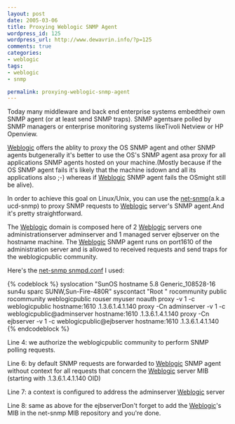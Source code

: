 ```yaml
--- 
layout: post
date: 2005-03-06
title: Proxying Weblogic SNMP Agent
wordpress_id: 125
wordpress_url: http://www.dewavrin.info/?p=125
comments: true
categories: 
- weblogic
tags:
- weblogic
- snmp

permalink: proxying-weblogic-snmp-agent
---
```

 Today many middleware and back end enterprise systems embedtheir own SNMP agent (or at least send SNMP traps). SNMP agentsare polled by SNMP managers or enterprise monitoring systems likeTivoli Netview or HP Openview.

[Weblogic](http://edocs.bea.com/wls/docs81/notes/issues.html "Known issues") offers the ablity to proxy the OS SNMP agent and other SNMP agents butgenerally it's better to use the OS's SNMP agent asa proxy for all applications SNMP agents hosted on your machine.(Mostly because if the OS SNMP agent fails it's likely that the machine isdown and all its applications also ;-) whereas if [Weblogic](http://edocs.bea.com/wls/docs81/notes/issues.html "Known issues") SNMP agent fails the OSmight still be alive).

In order to achieve this goal on Linux/Unix, you can use the [net-snmp](http://www.net-snmp.org/)(a.k.a ucd-snmp) to proxy SNMP requests to [Weblogic](http://edocs.bea.com/wls/docs81/notes/issues.html "Known issues") server's SNMP agent.And it's pretty straightforward.

The [Weblogic](http://edocs.bea.com/wls/docs81/notes/issues.html "Known issues") domain is composed here of 2 [Weblogic](http://edocs.bea.com/wls/docs81/notes/issues.html "Known issues") servers one administrationserver adminserver and 1 managed server ejbserver on the hostname machine. The [Weblogic](http://edocs.bea.com/wls/docs81/notes/issues.html "Known issues") SNMP agent runs on port1610 of the administration server and is allowed to received requests and send traps for the weblogicpublic community.

Here's the [net-snmp snmpd.conf](http://www.net-snmp.org/docs/man/snmpd.conf.html) I used:

{% codeblock %}
syslocation  "SunOS hostname 5.8 Generic_108528-16 sun4u sparc SUNW,Sun-Fire-480R"
syscontact  "Root "
rocommunity public
rocommunity weblogicpublic
rouser myuser noauth
proxy -v 1 -c weblogicpublic hostname:1610 .1.3.6.1.4.1.140
proxy -Cn adminserver -v 1 -c weblogicpublic@adminserver hostname:1610 .1.3.6.1.4.1.140
proxy -Cn ejbserver -v 1 -c weblogicpublic@ejbserver hostname:1610 .1.3.6.1.4.1.140
{% endcodeblock %}

Line 4: we authorize the weblogicpublic community to perform SNMP polling requests.

Line 6: by default SNMP requests are forwarded to [Weblogic](http://edocs.bea.com/wls/docs81/notes/issues.html "Known issues") SNMP agent without context for all requests that concern the [Weblogic](http://edocs.bea.com/wls/docs81/notes/issues.html "Known issues") server MIB (starting with .1.3.6.1.4.1.140 OID)

Line 7: a context is configured to address the adminserver [Weblogic](http://edocs.bea.com/wls/docs81/notes/issues.html "Known issues") server

Line 8: same as above for the ejbserverDon't forget to add the [Weblogic](http://edocs.bea.com/wls/docs81/notes/issues.html "Known issues")'s MIB in the net-snmp MIB repository and you're done.
